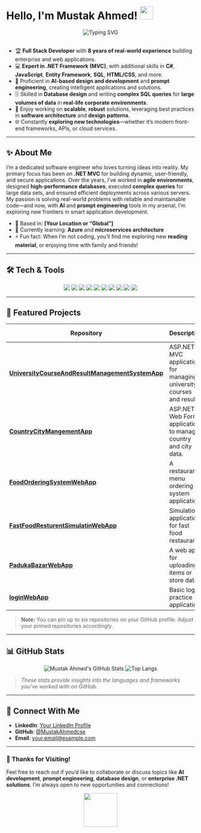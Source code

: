 <!-- 
Replace "MustakAhmedcse" with your actual GitHub username if needed.
Place this README.md in a repo named exactly the same as your username. 
-->

# Hello, I'm Mustak Ahmed! <img src="https://media.giphy.com/media/hvRJCLFzcasrR4ia7z/giphy.gif" width="35">

<div align="center">
  <img src="https://readme-typing-svg.demolab.com?font=Fira+Code&size=22&duration=3000&pause=500&center=true&width=435&lines=Full+Stack+Software+Engineer;8%2B+Years+of+Professional+Experience;Expert+in+.NET+Framework+(MVC);AI%2C+Prompting%2C+Database+Enthusiast" alt="Typing SVG" />
</div>

<br />

- 🏆 **Full Stack Developer** with **8 years of real-world experience** building enterprise and web applications.  
- 💻 **Expert in .NET Framework (MVC)**, with additional skills in **C#**, **JavaScript**, **Entity Framework**, **SQL**, **HTML/CSS**, and more.  
- 🤖 Proficient in **AI-based design and development** and **prompt engineering**, creating intelligent applications and solutions.  
- 🗄️ Skilled in **Database design** and writing **complex SQL queries** for **large volumes of data** in **real-life corporate environments**.  
- 🚀 Enjoy working on **scalable**, **robust** solutions, leveraging best practices in **software architecture** and **design patterns**.  
- 🌐 Constantly **exploring new technologies**—whether it’s modern front-end frameworks, APIs, or cloud services.

---

## ✨ About Me

I’m a dedicated software engineer who loves turning ideas into reality. My primary focus has been on **.NET MVC** for building dynamic, user-friendly, and secure applications. Over the years, I’ve worked in **agile environments**, designed **high-performance databases**, executed **complex queries** for large data sets, and ensured efficient deployments across various servers. My passion is solving real-world problems with reliable and maintainable code—and now, with **AI** and **prompt engineering** tools in my arsenal, I’m exploring new frontiers in smart application development.

- 📍 Based in: **[Your Location or “Global”]**  
- 🌱 Currently learning: **Azure** and **microservices architecture**  
- ⚡ Fun fact: When I’m not coding, you’ll find me exploring new **reading material**, or enjoying time with family and friends!

---

## 🛠️ Tech & Tools

<div align="center">
  <img src="https://img.shields.io/badge/.NET%20Framework-512BD4?style=flat&logo=.net&logoColor=white" />
  <img src="https://img.shields.io/badge/C%23-239120?style=flat&logo=c-sharp&logoColor=white" />
  <img src="https://img.shields.io/badge/JavaScript-F7DF1E?style=flat&logo=javascript&logoColor=black" />
  <img src="https://img.shields.io/badge/SQL-CC2927?style=flat&logo=microsoft%20sql%20server&logoColor=white" />
  <img src="https://img.shields.io/badge/Entity%20Framework-512BD4?style=flat&logo=.net&logoColor=white" />
  <img src="https://img.shields.io/badge/HTML5-E34F26?style=flat&logo=html5&logoColor=white" />
  <img src="https://img.shields.io/badge/CSS3-1572B6?style=flat&logo=css3&logoColor=white" />
  <img src="https://img.shields.io/badge/Git-F05032?style=flat&logo=git&logoColor=white" />
  <img src="https://img.shields.io/badge/Prompt%20Engineering-4285F4?style=flat&logo=google&logoColor=white" />
  <img src="https://img.shields.io/badge/AI%20Development-FF6F00?style=flat&logo=google%20cloud&logoColor=white" />
</div>

---

## 📌 Featured Projects

| Repository | Description | Tech Stack |
|------------|------------|------------|
| [**UniversityCourseAndResultManagementSystemApp**](https://github.com/MustakAhmedcse/UniversityCourseAndResultManagementSystemApp) | ASP.NET MVC application for managing university courses and results. | `.NET MVC`, `C#`, `SQL` |
| [**CountryCityMangementApp**](https://github.com/MustakAhmedcse/CountryCityMangementApp) | ASP.NET Web Form application to manage country and city data. | `ASP.NET`, `JavaScript`, `SQL` |
| [**FoodOrderingSystemWebApp**](https://github.com/MustakAhmedcse/FoodOrderingSystemWebApp) | A restaurant menu ordering system application. | `.NET MVC`, `JavaScript`, `SQL` |
| [**FastFoodResturentSimulatinWebApp**](https://github.com/MustakAhmedcse/FastFoodResturentSimulatinWebApp) | Simulation application for fast food restaurants. | `ASP.NET`, `JavaScript` |
| [**PadukaBazarWebApp**](https://github.com/MustakAhmedcse/PadukaBazarWebApp) | A web app for uploading items or store data. | `.NET MVC`, `SQL` |
| [**loginWebApp**](https://github.com/MustakAhmedcse/loginWebApp) | Basic login practice application. | `.NET MVC`, `CSS` |

> **Note:** You can pin up to six repositories on your GitHub profile. Adjust your pinned repositories accordingly.

---

## 📊 GitHub Stats

<div align="center">

![Mustak Ahmed's GitHub Stats](https://github-readme-stats.vercel.app/api?username=MustakAhmedcse&show_icons=true&theme=radical)
![Top Langs](https://github-readme-stats.vercel.app/api/top-langs/?username=MustakAhmedcse&layout=compact&theme=radical)

</div>

> _These stats provide insights into the languages and frameworks you’ve worked with on GitHub._

---

## 🤝 Connect With Me

- **LinkedIn**: [Your LinkedIn Profile](#)  
- **GitHub**: [@MustakAhmedcse](https://github.com/MustakAhmedcse)  
- **Email**: [your.email@example.com](mailto:your.email@example.com)  

---

### 🤗 Thanks for Visiting!

Feel free to reach out if you’d like to collaborate or discuss topics like **AI development**, **prompt engineering**, **database design**, or **enterprise .NET solutions**. I’m always open to new opportunities and connections!

<p align="center">
  <img src="https://media.giphy.com/media/jTNG3RF6EwbkpD4LZx/giphy.gif" width="90">
</p>
